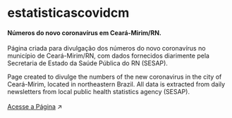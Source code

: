 # estatisticascovidcm
</head>
<h4>Números do novo coronavírus em Ceará-Mirim/RN.</h4>
<p>Página criada para divulgação dos números do novo coronavírus no município de Ceará-Mirim/RN, com dados fornecidos diarimente pela Secretaria de Estado da Saúde Pública do RN (SESAP).</p>
<p>Page created to divulge the numbers of the new coronavirus in the city of Ceará-Mirim, located in northeastern Brazil. All data is extracted from daily newsletters from local public health statistics agency (SESAP).
<br>
<br>
<a href="https://numeroscovidcm.herokuapp.com/" target="_blank">Acesse a Página</a>	&#8599;

